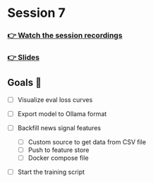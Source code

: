 # Session 7
### [👉 Watch the session recordings](https://www.realworldml.net/products/building-a-better-real-time-ml-system-together-cohort-3/categories/2156714176)

### [👉 Slides](https://www.realworldml.net/products/building-a-better-real-time-ml-system-together-cohort-3/categories/2156714176/posts/2183607860)


## Goals 🎯

- [ ] Visualize eval loss curves
- [ ] Export model to Ollama format
- [ ] Backfill news signal features
    - [ ] Custom source to get data from CSV file
    - [ ] Push to feature store
    - [ ] Docker compose file

- [ ] Start the training script



